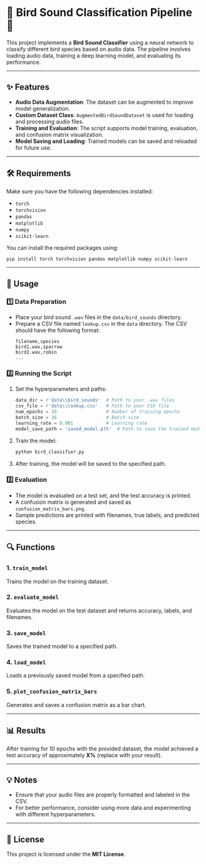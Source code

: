 # 🌿 **Bird Sound Classification Pipeline** 🌿

This project implements a **Bird Sound Classifier** using a neural network to classify different bird species based on audio data. The pipeline involves loading audio data, training a deep learning model, and evaluating its performance.

---

## ✨ **Features**

- **Audio Data Augmentation**: The dataset can be augmented to improve model generalization.
- **Custom Dataset Class**: `AugmentedBirdSoundDataset` is used for loading and processing audio files.
- **Training and Evaluation**: The script supports model training, evaluation, and confusion matrix visualization.
- **Model Saving and Loading**: Trained models can be saved and reloaded for future use.

---

## 🛠️ **Requirements**

Make sure you have the following dependencies installed:

- `torch`
- `torchvision`
- `pandas`
- `matplotlib`
- `numpy`
- `scikit-learn`

You can install the required packages using:
```bash
pip install torch torchvision pandas matplotlib numpy scikit-learn
```

---

## 🚀 **Usage**

### 1️⃣ **Data Preparation**

- Place your bird sound `.wav` files in the `data/bird_sounds` directory.
- Prepare a CSV file named `lookup.csv` in the `data` directory. The CSV should have the following format:
  ```
  filename,species
  bird1.wav,sparrow
  bird2.wav,robin
  ...
  ```

### 2️⃣ **Running the Script**

1. Set the hyperparameters and paths:
   ```python
   data_dir = r'data\\bird_sounds'  # Path to your .wav files
   csv_file = r'data\\lookup.csv'   # Path to your CSV file
   num_epochs = 10                  # Number of training epochs
   batch_size = 16                  # Batch size
   learning_rate = 0.001            # Learning rate
   model_save_path = 'saved_model.pth'  # Path to save the trained model
   ```

2. Train the model:
   ```bash
   python bird_classifier.py
   ```

3. After training, the model will be saved to the specified path.

### 3️⃣ **Evaluation**

- The model is evaluated on a test set, and the test accuracy is printed.
- A confusion matrix is generated and saved as `confusion_matrix_bars.png`.
- Sample predictions are printed with filenames, true labels, and predicted species.

---

## 🔍 **Functions**

### 1. `train_model`
Trains the model on the training dataset.

### 2. `evaluate_model`
Evaluates the model on the test dataset and returns accuracy, labels, and filenames.

### 3. `save_model`
Saves the trained model to a specified path.

### 4. `load_model`
Loads a previously saved model from a specified path.

### 5. `plot_confusion_matrix_bars`
Generates and saves a confusion matrix as a bar chart.

---

## 📊 **Results**

After training for 10 epochs with the provided dataset, the model achieved a test accuracy of approximately **X%** (replace with your result).

---

## 💡 **Notes**

- Ensure that your audio files are properly formatted and labeled in the CSV.
- For better performance, consider using more data and experimenting with different hyperparameters.

---

## 📄 **License**

This project is licensed under the **MIT License**.

